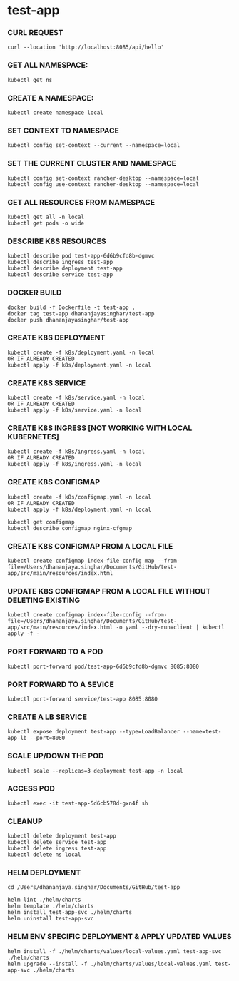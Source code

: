 # test-app

### CURL REQUEST
~~~
curl --location 'http://localhost:8085/api/hello'
~~~

### GET ALL NAMESPACE:
~~~
kubectl get ns
~~~

### CREATE A NAMESPACE:
~~~
kubectl create namespace local
~~~

### SET CONTEXT TO NAMESPACE
~~~
kubectl config set-context --current --namespace=local
~~~

### SET THE CURRENT CLUSTER AND NAMESPACE
~~~
kubectl config set-context rancher-desktop --namespace=local
kubectl config use-context rancher-desktop --namespace=local
~~~

### GET ALL RESOURCES FROM NAMESPACE
~~~
kubectl get all -n local 
kubectl get pods -o wide
~~~

### DESCRIBE K8S RESOURCES
~~~
kubectl describe pod test-app-6d6b9cfd8b-dgmvc 
kubectl describe ingress test-app
kubectl describe deployment test-app
kubectl describe service test-app
~~~

### DOCKER BUILD
~~~
docker build -f Dockerfile -t test-app .
docker tag test-app dhananjayasinghar/test-app
docker push dhananjayasinghar/test-app
~~~

### CREATE K8S DEPLOYMENT
~~~
kubectl create -f k8s/deployment.yaml -n local
OR IF ALREADY CREATED
kubectl apply -f k8s/deployment.yaml -n local
~~~

### CREATE K8S SERVICE
~~~
kubectl create -f k8s/service.yaml -n local
OR IF ALREADY CREATED
kubectl apply -f k8s/service.yaml -n local
~~~

### CREATE K8S INGRESS [NOT WORKING WITH LOCAL KUBERNETES]
~~~
kubectl create -f k8s/ingress.yaml -n local
OR IF ALREADY CREATED
kubectl apply -f k8s/ingress.yaml -n local
~~~

### CREATE K8S CONFIGMAP
~~~
kubectl create -f k8s/configmap.yaml -n local
OR IF ALREADY CREATED
kubectl apply -f k8s/deployment.yaml -n local

kubectl get configmap
kubectl describe configmap nginx-cfgmap
~~~

### CREATE K8S CONFIGMAP FROM A LOCAL FILE 
~~~
kubectl create configmap index-file-config-map --from-file=/Users/dhananjaya.singhar/Documents/GitHub/test-app/src/main/resources/index.html
~~~

### UPDATE K8S CONFIGMAP FROM A LOCAL FILE WITHOUT DELETING EXISTING
~~~
kubectl create configmap index-file-config --from-file=/Users/dhananjaya.singhar/Documents/GitHub/test-app/src/main/resources/index.html -o yaml --dry-run=client | kubectl apply -f -
~~~

### PORT FORWARD TO A POD
~~~
kubectl port-forward pod/test-app-6d6b9cfd8b-dgmvc 8085:8080
~~~

### PORT FORWARD TO A SEVICE
~~~
kubectl port-forward service/test-app 8085:8080
~~~

### CREATE A LB SERVICE 
~~~
kubectl expose deployment test-app --type=LoadBalancer --name=test-app-lb --port=8080
~~~

### SCALE UP/DOWN THE POD
~~~
kubectl scale --replicas=3 deployment test-app -n local
~~~

### ACCESS POD
~~~
kubectl exec -it test-app-5d6cb578d-gxn4f sh
~~~


### CLEANUP
~~~
kubectl delete deployment test-app
kubectl delete service test-app
kubectl delete ingress test-app
kubectl delete ns local
~~~


### HELM DEPLOYMENT
~~~
cd /Users/dhananjaya.singhar/Documents/GitHub/test-app

helm lint ./helm/charts
helm template ./helm/charts
helm install test-app-svc ./helm/charts
helm uninstall test-app-svc
~~~

### HELM ENV SPECIFIC DEPLOYMENT & APPLY UPDATED VALUES
~~~
helm install -f ./helm/charts/values/local-values.yaml test-app-svc ./helm/charts
helm upgrade --install -f ./helm/charts/values/local-values.yaml test-app-svc ./helm/charts
~~~

